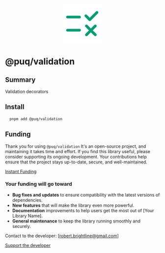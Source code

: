 <p align="center">
  <img src="https://raw.githubusercontent.com/rbrightline/puq/refs/heads/main/libs/validation/favicon.png" alt="Logo" />
</p>

# @puq/validation

## Summary

Validation decorators

## Install

```bash
  pnpm add @puq/validation
```

## Funding

Thank you for using `@puq/validation` It's an open-source project, and maintaining it takes time and effort. If you find this library useful, please consider supporting its ongoing development. Your contributions help ensure that the project stays up-to-date, secure, and well-maintained.

[Instant Funding](https://cash.app/$puqlib)

### Your funding will go toward

- **Bug fixes and updates** to ensure compatibility with the latest versions of dependencies.
- **New features** that will make the library even more powerful.
- **Documentation** improvements to help users get the most out of [Your Library Name].
- **General maintenance** to keep the library running smoothly and securely.

Contact to the developer: [robert.brightline@gmail.com]

[Support the developer](https://cash.app/$puqlib)

